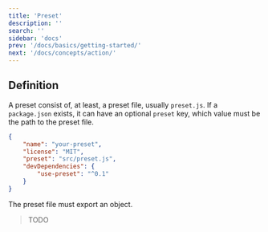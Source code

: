 ```yaml
---
title: 'Preset'
description: ''
search: ''
sidebar: 'docs'
prev: '/docs/basics/getting-started/'
next: '/docs/concepts/action/'
---
```


## Definition

A preset consist of, at least, a preset file, usually `preset.js`.
If a `package.json` exists, it can have an optional `preset` key, which value must be the path to the preset file.

```json
{
	"name": "your-preset",
	"license": "MIT",
	"preset": "src/preset.js",
	"devDependencies": {
		"use-preset": "^0.1"
	}
}
```

The preset file must export an object.

> TODO
